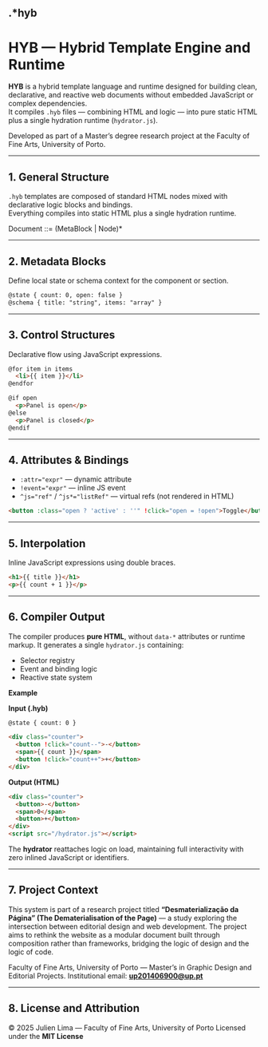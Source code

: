 ## .*hyb

# HYB — Hybrid Template Engine and Runtime

**HYB** is a hybrid template language and runtime designed for building clean, declarative, and reactive web documents without embedded JavaScript or complex dependencies.  
It compiles `.hyb` files — combining HTML and logic — into pure static HTML plus a single hydration runtime (`hydrator.js`).

Developed as part of a Master’s degree research project at the Faculty of Fine Arts, University of Porto.

---

## 1. General Structure

`.hyb` templates are composed of standard HTML nodes mixed with declarative logic blocks and bindings.  
Everything compiles into static HTML plus a single hydration runtime.


Document ::= (MetaBlock | Node)*


---

## 2. Metadata Blocks

Define local state or schema context for the component or section.

```html
@state { count: 0, open: false }
@schema { title: "string", items: "array" }
````

---

## 3. Control Structures

Declarative flow using JavaScript expressions.

```html
@for item in items
  <li>{{ item }}</li>
@endfor

@if open
  <p>Panel is open</p>
@else
  <p>Panel is closed</p>
@endif
```

---

## 4. Attributes & Bindings

* `:attr="expr"` — dynamic attribute
* `!event="expr"` — inline JS event
* `^js="ref"` / `^js*="listRef"` — virtual refs (not rendered in HTML)

```html
<button :class="open ? 'active' : ''" !click="open = !open">Toggle</button>
```

---

## 5. Interpolation

Inline JavaScript expressions using double braces.

```html
<h1>{{ title }}</h1>
<p>{{ count + 1 }}</p>
```

---

## 6. Compiler Output

The compiler produces **pure HTML**, without `data-*` attributes or runtime markup.
It generates a single `hydrator.js` containing:

* Selector registry
* Event and binding logic
* Reactive state system

**Example**

**Input (.hyb)**

```html
@state { count: 0 }

<div class="counter">
  <button !click="count--">-</button>
  <span>{{ count }}</span>
  <button !click="count++">+</button>
</div>
```

**Output (HTML)**

```html
<div class="counter">
  <button>-</button>
  <span>0</span>
  <button>+</button>
</div>
<script src="/hydrator.js"></script>
```

The **hydrator** reattaches logic on load, maintaining full interactivity with zero inlined JavaScript or identifiers.

---

## 7. Project Context

This system is part of a research project titled
**“Desmaterialização da Página” (The Dematerialisation of the Page)** —
a study exploring the intersection between editorial design and web development.
The project aims to rethink the website as a modular document built through composition rather than frameworks,
bridging the logic of design and the logic of code.

Faculty of Fine Arts, University of Porto — Master’s in Graphic Design and Editorial Projects.
Institutional email: **[up201406900@up.pt](mailto:up201406900@up.pt)**

---

## 8. License and Attribution

© 2025 Julien Lima — Faculty of Fine Arts, University of Porto
Licensed under the **MIT License**
